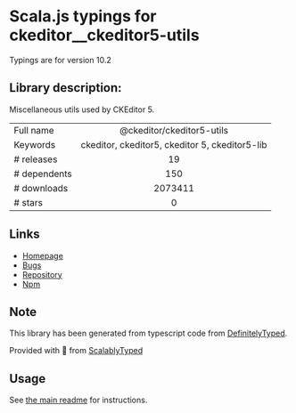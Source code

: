 
# Scala.js typings for ckeditor__ckeditor5-utils

Typings are for version 10.2

## Library description:
Miscellaneous utils used by CKEditor 5.

|                    |                 |
| ------------------ | :-------------: |
| Full name          | @ckeditor/ckeditor5-utils |
| Keywords           | ckeditor, ckeditor5, ckeditor 5, ckeditor5-lib |
| # releases         | 19 |
| # dependents       | 150 |
| # downloads        | 2073411 |
| # stars            | 0 |

## Links
- [Homepage](https://ckeditor.com/ckeditor-5)
- [Bugs](https://github.com/ckeditor/ckeditor5/issues)
- [Repository](https://github.com/ckeditor/ckeditor5)
- [Npm](https://www.npmjs.com/package/%40ckeditor%2Fckeditor5-utils)
    


## Note
This library has been generated from typescript code from [DefinitelyTyped](https://definitelytyped.org).

Provided with :purple_heart: from [ScalablyTyped](https://github.com/oyvindberg/ScalablyTyped)

## Usage
See [the main readme](../../readme.md) for instructions.


